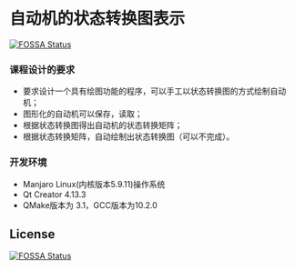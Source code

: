 # 自动机的状态转换图表示
[![FOSSA Status](https://app.fossa.com/api/projects/git%2Bgithub.com%2Fwineee%2FStateAutomatonShow.svg?type=shield)](https://app.fossa.com/projects/git%2Bgithub.com%2Fwineee%2FStateAutomatonShow?ref=badge_shield)




### 课程设计的要求

- 要求设计一个具有绘图功能的程序，可以手工以状态转换图的方式绘制自动机；
- 图形化的自动机可以保存，读取；
- 根据状态转换图得出自动机的状态转换矩阵；
- 根据状态转换矩阵，自动绘制出状态转换图（可以不完成）。

### 开发环境

- Manjaro Linux(内核版本5.9.11)操作系统
-  Qt Creator 4.13.3
- QMake版本为 3.1，GCC版本为10.2.0



## License
[![FOSSA Status](https://app.fossa.com/api/projects/git%2Bgithub.com%2Fwineee%2FStateAutomatonShow.svg?type=large)](https://app.fossa.com/projects/git%2Bgithub.com%2Fwineee%2FStateAutomatonShow?ref=badge_large)